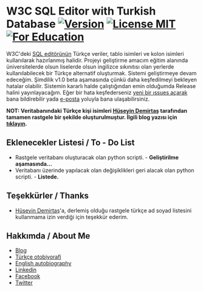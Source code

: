 # W3C SQL Editor with Turkish Database [![Version](https://img.shields.io/badge/v1.0-beta-red.svg)](#) [![License MIT](https://img.shields.io/badge/license-MIT-blue.svg)](https://github.com/erenhatirnaz/w3c-sql-editor-with-turkish-database/blob/master/LICENSE) [![For Education](https://img.shields.io/badge/for-education-green.svg)](#) 

W3C'deki [SQL editörünün](http://www.w3schools.com/sql/trysql.asp?filename=trysql_select_all) Türkçe veriler, tablo isimleri ve kolon isimleri kullanılarak hazırlanmış halidir. Projeyi geliştirme amacım eğitim alanında üniversitelerde olsun liselerde olsun ingilizce sıkınıtısı olan yerlerde kullanılabilecek bir Türkçe alternatif oluşturmak. Sistemi geliştirmeye devam edeceğim. Şimdilik v1.0 beta aşamasında çünkü daha keşfedilmeyi bekleyen hatalar olabilir. Sistemin kararlı halde çalıştığından emin olduğumda Release halini yayınlayacağım. Eğer bir hata keşfederseniz [yeni bir ıssues açarak](https://github.com/erenhatirnaz/w3c-sql-editor-with-turkish-database/issues/new) bana bildirebilir yada [e-posta](mailto:erenhatirnaz@hotmail.com.tr) yoluyla bana ulaşabilirsiniz.

**NOT:  Veritabanındaki Türkçe kişi isimleri [Hüseyin Demirtaş](http://huseyindemirtas.net/) tarafından tamamen rastgele bir şekilde oluşturulmuştur. İlgili blog yazısı için [tıklayın](http://huseyindemirtas.net/rastgele-turkce-ad-soyad-kombinasyonlari/).**

## Eklenecekler Listesi / To - Do List
- Rastgele veritabanı oluşturacak olan python scripti. - **Geliştirilme aşamasında...**
- Veritabanı üzerinde yapılacak olan değişiklikleri geri alacak olan python scripti. - **Listede.**

## Teşekkürler / Thanks
- [Hüseyin Demirtaş](http://huseyindemirtas.net/)'a, derlemiş olduğu rastgele türkçe ad soyad listesini kullanmama izin verdiği için teşekkür ederim. 

## Hakkımda / About Me
- [Blog](http://www.erenhatirnaz.wordpress.com)
- [Türkçe otobiyorafi](http://www.erenhatirnaz.kimdir.com)
- [English autobiography](http://www.about.me/ErenHatirnaz)
- [Linkedin](https://www.linkedin.com/in/erenhatirnaz)
- [Facebook](http://www.facebook.com/ErenHatirnaz)
- [Twitter](http://www.twitter.com/ErenHatirnaz)